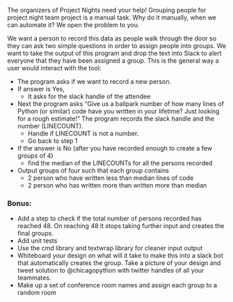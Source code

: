 The organizers of Project Nights need your help! Grouping people for project night team project is a manual task. Why do it manually, when we can automate it? We open the problem to you.

We want a person to record this data as people walk through the door so they can ask two simple questions in order to assign people into groups. We want to take the output of this program and drop the text into Slack to alert everyone that they have been assigned a group. This is the general way a user would interact with the tool:

- The program asks if we want to record a new person.
- If answer is Yes,
  - It asks for the slack handle of the attendee
- Next the program asks “Give us a ballpark number of how many lines of Python (or similar) code have you written in your lifetime? Just looking for a rough estimate!”
The program records the slack handle and the number (LINECOUNT).
  - Handle if LINECOUNT is not a number.
  - Go back to step 1
- If the answer is No (after you have recorded enough to create a few groups of 4)  
    - find the median of the LINECOUNTs for all the persons recorded
- Output groups of four such that each group contains
  - 2 person who have written less than median lines of code
  - 2 person who has written more than written more than median

### Bonus:
* Add a step to check if the total number of persons recorded has reached 48. On reaching 48 it stops taking further input and creates the final groups.
* Add unit tests
* Use the cmd library and textwrap library for cleaner input output
* Whiteboard your design on what will it take to make this into a slack bot that automatically creates the group. Take a picture of your design and tweet  solution to @chicagopython with twitter handles of all your teammates.
* Make up a set of conference room names and assign each group to a random room
